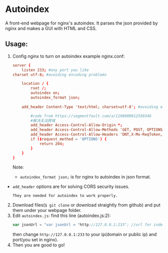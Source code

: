 # Autoindex
A front-end webpage for nginx's autoindex.
It parses the json provided by nginx and makes a GUI with HTML and CSS.

## Usage:
1. Config nginx to turn on autoindex
    example nginx.conf:
    
    ```conf
	server {
		listen 233; #any port you like
	charset utf-8; #avoiding encoding problems
	
		location / {
			root /;
			autoindex on;
			autoindex_format json;
			
		add_header Content-Type 'text/html; charset=utf-8'; #avoiding encoding problems
	
			#code from https://segmentfault.com/a/1190000012550346
			#解决无法跨域
			add_header Access-Control-Allow-Origin *;
			add_header Access-Control-Allow-Methods 'GET, POST, OPTIONS';
			add_header Access-Control-Allow-Headers 'DNT,X-Mx-ReqToken,Keep-Alive,User-Agent,X-Requested-With,If-Modified-Since,Cache-Control,Content-Type,Authorization';
			if ($request_method = 'OPTIONS') {
				return 204;
			}
		}
    }
    ```
	Note: 
	* `autoindex_format json;` is for nginx to autoindex in json format.
	
* `add_header` options are for solving CORS security issues. 
    
      They are needed for autoindex to work properly.
    
2. Download files(`$ git clone` or download straightly from github) and put them under your webpage folder.
3. Edit `autoindex.js`: find this line (autoindex.js:2):
    ```javascript
    var jsonUrl = "var jsonUrl = "http://127.0.0.1:233"; //url for index json";
    ```
    then change `http://127.0.0.1:233` to your ip(domain or public ip) and port(you set in nginx).
4. Then you are good to go!